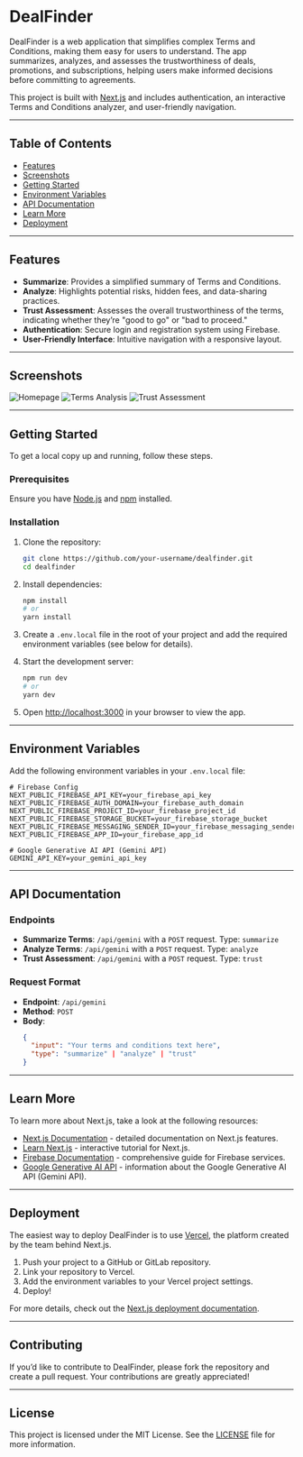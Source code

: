# DealFinder

DealFinder is a web application that simplifies complex Terms and Conditions, making them easy for users to understand. The app summarizes, analyzes, and assesses the trustworthiness of deals, promotions, and subscriptions, helping users make informed decisions before committing to agreements.

This project is built with [Next.js](https://nextjs.org) and includes authentication, an interactive Terms and Conditions analyzer, and user-friendly navigation.

---

## Table of Contents
- [Features](#features)
- [Screenshots](#screenshots)
- [Getting Started](#getting-started)
- [Environment Variables](#environment-variables)
- [API Documentation](#api-documentation)
- [Learn More](#learn-more)
- [Deployment](#deployment)

---

## Features

- **Summarize**: Provides a simplified summary of Terms and Conditions.
- **Analyze**: Highlights potential risks, hidden fees, and data-sharing practices.
- **Trust Assessment**: Assesses the overall trustworthiness of the terms, indicating whether they’re "good to go" or "bad to proceed."
- **Authentication**: Secure login and registration system using Firebase.
- **User-Friendly Interface**: Intuitive navigation with a responsive layout.

---

## Screenshots

![Homepage](path-to-homepage-screenshot)
![Terms Analysis](path-to-terms-analysis-screenshot)
![Trust Assessment](path-to-trust-assessment-screenshot)

---

## Getting Started

To get a local copy up and running, follow these steps.

### Prerequisites

Ensure you have [Node.js](https://nodejs.org/) and [npm](https://npmjs.com) installed.

### Installation

1. Clone the repository:
    ```bash
    git clone https://github.com/your-username/dealfinder.git
    cd dealfinder
    ```

2. Install dependencies:
    ```bash
    npm install
    # or
    yarn install
    ```

3. Create a `.env.local` file in the root of your project and add the required environment variables (see below for details).

4. Start the development server:
    ```bash
    npm run dev
    # or
    yarn dev
    ```

5. Open [http://localhost:3000](http://localhost:3000) in your browser to view the app.

---

## Environment Variables

Add the following environment variables in your `.env.local` file:

```plaintext
# Firebase Config
NEXT_PUBLIC_FIREBASE_API_KEY=your_firebase_api_key
NEXT_PUBLIC_FIREBASE_AUTH_DOMAIN=your_firebase_auth_domain
NEXT_PUBLIC_FIREBASE_PROJECT_ID=your_firebase_project_id
NEXT_PUBLIC_FIREBASE_STORAGE_BUCKET=your_firebase_storage_bucket
NEXT_PUBLIC_FIREBASE_MESSAGING_SENDER_ID=your_firebase_messaging_sender_id
NEXT_PUBLIC_FIREBASE_APP_ID=your_firebase_app_id

# Google Generative AI API (Gemini API)
GEMINI_API_KEY=your_gemini_api_key
```

---

## API Documentation

### Endpoints

- **Summarize Terms**: `/api/gemini` with a `POST` request. Type: `summarize`
- **Analyze Terms**: `/api/gemini` with a `POST` request. Type: `analyze`
- **Trust Assessment**: `/api/gemini` with a `POST` request. Type: `trust`

### Request Format

- **Endpoint**: `/api/gemini`
- **Method**: `POST`
- **Body**:
  ```json
  {
    "input": "Your terms and conditions text here",
    "type": "summarize" | "analyze" | "trust"
  }
  ```

---

## Learn More

To learn more about Next.js, take a look at the following resources:

- [Next.js Documentation](https://nextjs.org/docs) - detailed documentation on Next.js features.
- [Learn Next.js](https://nextjs.org/learn-pages-router) - interactive tutorial for Next.js.
- [Firebase Documentation](https://firebase.google.com/docs) - comprehensive guide for Firebase services.
- [Google Generative AI API](https://developers.google.com/generative-ai) - information about the Google Generative AI API (Gemini API).

---

## Deployment

The easiest way to deploy DealFinder is to use [Vercel](https://vercel.com/), the platform created by the team behind Next.js.

1. Push your project to a GitHub or GitLab repository.
2. Link your repository to Vercel.
3. Add the environment variables to your Vercel project settings.
4. Deploy!

For more details, check out the [Next.js deployment documentation](https://nextjs.org/docs/pages/building-your-application/deploying).

---

## Contributing

If you’d like to contribute to DealFinder, please fork the repository and create a pull request. Your contributions are greatly appreciated!

---

## License

This project is licensed under the MIT License. See the [LICENSE](./LICENSE) file for more information.
